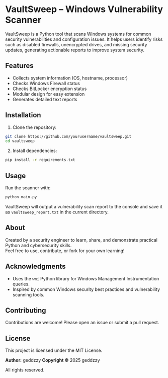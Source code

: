 # VaultSweep – Windows Vulnerability Scanner

VaultSweep is a Python tool that scans Windows systems for common security vulnerabilities and configuration issues. It helps users identify risks such as disabled firewalls, unencrypted drives, and missing security updates, generating actionable reports to improve system security.

## Features

- Collects system information (OS, hostname, processor)
- Checks Windows Firewall status
- Checks BitLocker encryption status
- Modular design for easy extension
- Generates detailed text reports

## Installation

1. Clone the repository:
```bash
git clone https://github.com/yourusername/vaultsweep.git
cd vaultsweep
```

2. Install dependencies:
```bash
pip install -r requirements.txt
```

## Usage

Run the scanner with:

```bash
python main.py
```

VaultSweep will output a vulnerability scan report to the console and save it as `vaultsweep_report.txt` in the current directory.

## About

Created by a security engineer to learn, share, and demonstrate practical Python and cybersecurity skills.  
Feel free to use, contribute, or fork for your own learning!


## Acknowledgments

- Uses the `wmi` Python library for Windows Management Instrumentation queries.
- Inspired by common Windows security best practices and vulnerability scanning tools.


## Contributing

Contributions are welcome! Please open an issue or submit a pull request.


## License

This project is licensed under the MIT License.

**Author:** geddzzy 
**Copyright ©** 2025 geddzzy

All rights reserved.
